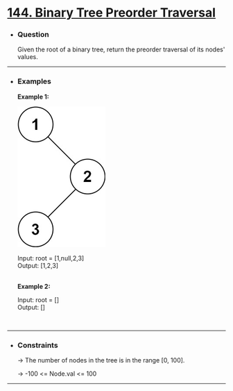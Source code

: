 <a href="https://leetcode.com/problems/binary-tree-preorder-traversal/"><h1> 144. Binary Tree Preorder Traversal </h1></a>

- <h3>Question</h3>
    Given the root of a binary tree, return the preorder traversal of its nodes' values.
<hr>

- <h3>Examples</h3>
    <div>
    <b>Example 1:</b>

    ![example-1](images/inorder_1%20(1).jpg)

    Input: root = [1,null,2,3]<br>
    Output: [1,2,3] <br>
    </div>
    <br>
    <div>
    <b>Example 2:</b>

    Input: root = []<br>
    Output: [] <br>
    </div>
    <br>
<hr>

- <h3>Constraints</h3>
    → The number of nodes in the tree is in the range [0, 100].

    → -100 <= Node.val <= 100
<hr>

